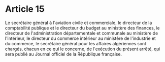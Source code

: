 # Article 15

Le secrétaire général à l'aviation civile et commerciale, le directeur de la comptabilité publique et le directeur du budget au ministère des finances, le directeur de l'administration départementale et communale au ministère de l'intérieur, le directeur du commerce intérieur au ministère de l'industrie et du commerce, le secrétaire général pour les affaires algériennes sont chargés, chacun en ce qui le concerne, de l'exécution du présent arrêté, qui sera publié au Journal officiel de la République française.
